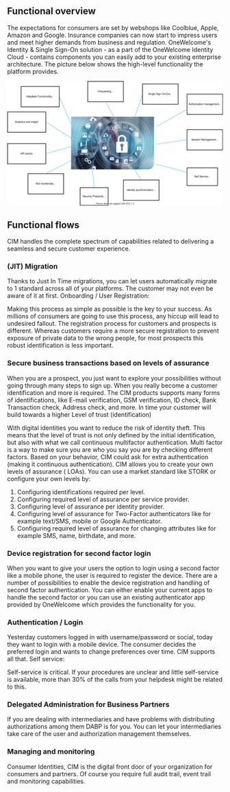 ## Functional overview

The expectations for consumers are set by webshops like Coolblue, Apple, Amazon and Google. Insurance companies can now start to impress users and meet higher
demands from business and regulation. OneWelcome's Identity & Single Sign-On solution - as a part of the OneWelcome Identity Cloud - contains components you can
easily add to your existing enterprise architecture. The picture below shows the high-level functionality the platform provides.

![Architecture overview](./img/overview-identity-single-sign-on.svg)

## Functional flows

CIM handles the complete spectrum of capabilities related to delivering a seamless and secure customer experience.

### (JIT) Migration

Thanks to Just In Time migrations, you can let users automatically migrate to 1 standard across all of your platforms. The customer may not even be aware of it
at first. Onboarding / User Registration:

Making this process as simple as possible is the key to your success. As millions of consumers are going to use this process, any hiccup will lead to undesired
fallout. The registration process for customers and prospects is different. Whereas customers require a more secure registration to prevent exposure of private
data to the wrong people, for most prospects this robust identification is less important.

### Secure business transactions based on levels of assurance

When you are a prospect, you just want to explore your possibilities without going through many steps to sign up. When you really become a customer
identification and more is required. The CIM products supports many forms of identifications, like E-mail verification, GSM verification, ID check, Bank
Transaction check, Address check, and more. In time your customer will build towards a higher Level of trust (identification)

With digital identities you want to reduce the risk of identity theft. This means that the level of trust is not only defined by the initial identification, but
also with what we call continuous multifactor authentication. Multi factor is a way to make sure you are who you say you are by checking different factors.
Based on your behavior, CIM could ask for extra authentication (making it continuous authentication). CIM allows you to create your own levels of assurance (
LOAs). You can use a market standard like STORK or configure your own levels by:

1. Configuring identifications required per level.
1. Configuring required level of assurance per service provider.
1. Configuring level of assurance per identity provider.
1. Configuring level of assurance for Two-Factor authenticators like for example text/SMS, mobile or Google Authenticator.
1. Configuring required level of assurance for changing attributes like for example SMS, name, birthdate, and more.

### Device registration for second factor login

When you want to give your users the option to login using a second factor like a mobile phone, the user is required to register the device. There are a number
of possibilities to enable the device registration and handling of second factor authentication. You can either enable your current apps to handle the second
factor or you can use an existing authenticator app provided by OneWelcome which provides the functionality for you.

### Authentication / Login

Yesterday customers logged in with username/password or social, today they want to login with a mobile device. The consumer decides the preferred login and
wants to change preferences over time. CIM supports all that. Self service:

Self-service is critical. If your procedures are unclear and little self-service is available, more than 30% of the calls from your helpdesk might be related to
this.

### Delegated Administration for Business Partners

If you are dealing with intermediaries and have problems with distributing authorizations among them DABP is for you. You can let your intermediaries take care
of the user and authorization management themselves.

### Managing and monitoring

Consumer Identities, CIM is the digital front door of your organization for consumers and partners. Of course you require full audit trail, event trail and
monitoring capabilities.
